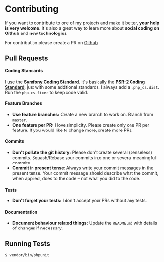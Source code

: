 # Contributing

If you want to contribute to one of my projects and make it better, **your help is very welcome**. It's also a great way to learn more about **social coding on Github** and **new technologies**.

For contribution please create a PR on [Github](https://github.com/rezkonline/laravel-favicon-extractor).

## Pull Requests

#### Coding Standards

I use the **[Symfony Coding Standard](https://symfony.com/doc/current/contributing/code/standards.html)**. It's basically the **[PSR-2 Coding Standard](https://github.com/php-fig/fig-standards/blob/master/accepted/PSR-2-coding-style-guide.md)**, just with some additional standards. I always add a `.php_cs.dist`. Run the `php-cs-fixer` to keep code valid.

#### Feature Branches 

- **Use feature branches:** Create a new branch to work on. Branch from `master`.
- **One feature per PR:** I love simplicity. Please create only one PR per feature. If you would like to change more, create more PRs.

#### Commits

- **Don't pollute the git history:** Please don't create several (senseless) commits. Squash/Rebase your commits into one or several meaningful commits.
- **Commit in present tense:** Always write your commit messages in the present tense. Your commit message should describe what the commit, when applied, does to the code – not what you did to the code.

#### Tests

- **Don't forget your tests:** I don't accept your PRs without any tests.

#### Documentation
- **Document behaviour related things:** Update the `README.md` with details of changes if necessary.

## Running Tests

``` bash
$ vendor/bin/phpunit
```
